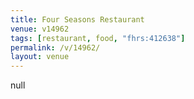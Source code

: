 ```yaml
---
title: Four Seasons Restaurant
venue: v14962
tags: [restaurant, food, "fhrs:412638"]
permalink: /v/14962/
layout: venue
---
```

null